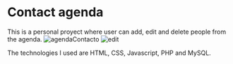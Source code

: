# Contact agenda
This is a personal proyect where user can add, edit and delete people from the agenda.
![agendaContacto](https://user-images.githubusercontent.com/49765252/76173066-f4846880-6169-11ea-9308-98920dc8e27c.JPG)
![edit](https://user-images.githubusercontent.com/49765252/76173079-0e25b000-616a-11ea-8704-87d28e3cdb6b.JPG)

The technologies I used are HTML, CSS, Javascript, PHP and MySQL.
